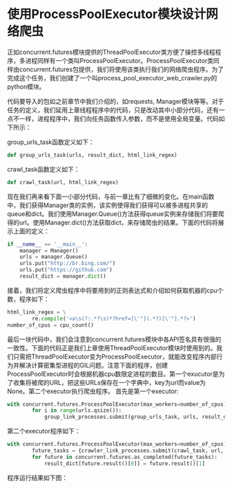 # 使用ProcessPoolExecutor模块设计网络爬虫

正如concurrent.futures模块提供的ThreadPoolExecutor类方便了操控多线程程序，多进程同样有一个类叫ProcessPoolExecutor。ProcessPoolExecutor类同样由concurrent.futures包提供，我们将使用该类执行我们的网络爬虫程序。为了完成这个任务，我们创建了一个叫process\_pool\_executor\_web\_crawler.py的python模块。

代码要导入的包如之前章节中我们介绍的，如requests, Manager模块等等。对于任务的定义，我们延用上章线程程序中的代码，只是改动其中小部分代码，还有一点不一样，进程程序中，我们向任务函数传入参数，而不是使用全局变量。代码如下所示：

group\_urls\_task函数定义如下：

```python
def group_urls_task(urls, result_dict, html_link_regex)
```

crawl\_task函数定义如下：

```python
def crawl_task(url, html_link_regex)

```

现在我们再来看下面一小部分代码，与前一章比有了细微的变化。在main函数中，我们获得Manager类的实例，该实例使得我们获得可以被多进程共享的queue和dict。我们使用Manager.Queue()方法获得queue实例来存储我们将要爬得的url。使用Manager.dict()方法获取dict，来存储爬虫的结果。下面的代码将展示上面的定义：

```python
if __name__ == '__main__':
    manager = Manager()
    urls = manager.Queue()
    urls.put("http://br.bing.com/")
    urls.put("https://github.com")
    result_dict = manager.dict()
```

接着，我们将定义爬虫程序中将要用到的正则表达式和介绍如何获取机器的cpu个数，程序如下：

```python
html_link_regex = \
        re.compile('<a\s(?:.*?\s)*?href=[\'"](.*?)[\'"].*?>')
number_of_cpus = cpu_count()
```

最后一块代码中，我们会注意到concurrent.futures模块中各API签名具有很强的一致性。下面的代码正是我们上章使用ThreadPoolExecutor模块时使用到的。我们只需把ThreadPoolExecutor变为ProcessPoolExecutor，就能改变程序内部行为并解决计算密集型进程的GIL问题。注意下面的程序，创建ProcessPoolExecutor时会根据机器cpu数限定进程的数目。第一个exucutor是为了收集将被爬的URL，把这些URLs保存在一个字典中，key为url而value为None。第二个executor执行爬虫程序。
首先是第一个executor:

```python
with concurrent.futures.ProcessPoolExecutor(max_workers=number_of_cpus) as group_link_processes:
        for i in range(urls.qsize()):
            group_link_processes.submit(group_urls_task, urls, result_dict, html_link_regex)
```

第二个executor程序如下：

```python
with concurrent.futures.ProcessPoolExecutor(max_workers=number_of_cpus) as crawler_link_processes:
        future_tasks = {crawler_link_processes.submit(crawl_task, url, html_link_regex): url for url in result_dict.keys()}
        for future in concurrent.futures.as_completed(future_tasks):
            result_dict[future.result()[0]] = future.result()[1]
```

程序运行结果如下图：

